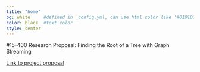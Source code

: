 ```yaml
---
title: "home"
bg: white     #defined in _config.yml, can use html color like '#010101'
color: black  #text color
style: center
---
```


#15-400 Research Proposal: Finding the Root of a Tree with Graph Streaming

<a href="/documents/15_300_Project_Proposal.pdf" download>
  Link to project proposal
</a>

